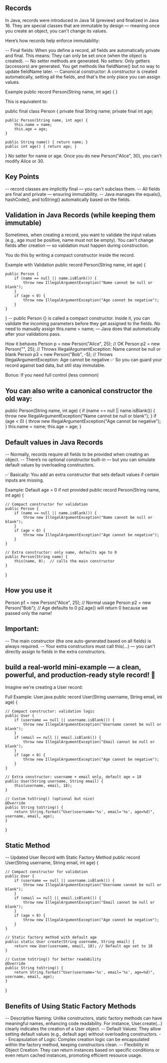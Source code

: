 ## Records
In Java, records were introduced in Java 14 (preview) and finalized in Java 16.
They are special classes that are immutable by design — meaning once you create an object, you can't change its values.

Here’s how records help enforce immutability:

-- Final fields:
   When you define a record, all fields are automatically private and final.
   This means:
   They can only be set once (when the object is created).
-- No setter methods are generated.
   No setters:
   Only getters (accessors) are generated. You get methods like fieldName() but no way to update fieldName later.
-- Canonical constructor:
   A constructor is created automatically, setting all the fields, and that's the only place you can assign values.

Example
public record Person(String name, int age) { }

This is equivalent to:

public final class Person {
private final String name;
private final int age;

    public Person(String name, int age) {
        this.name = name;
        this.age = age;
    }

    public String name() { return name; }
    public int age() { return age; }
}
No setter for name or age.
Once you do new Person("Alice", 30), you can't modify Alice or 30.

## Key Points
-- record classes are implicitly final — you can't subclass them.
-- All fields are final and private — ensuring immutability.
-- Java manages the equals(), hashCode(), and toString() automatically based on the fields.


## Validation in Java Records (while keeping them immutable)
Sometimes, when creating a record, you want to validate the input values (e.g., age must be positive, name must not be empty).
You can't change fields after creation — so validation must happen during construction.

You do this by writing a compact constructor inside the record.

Example with Validation
public record Person(String name, int age) {

    public Person {
        if (name == null || name.isBlank()) {
            throw new IllegalArgumentException("Name cannot be null or blank");
        }
        if (age < 0) {
            throw new IllegalArgumentException("Age cannot be negative");
        }
    }
}
-- public Person {} is called a compact constructor.
Inside it, you can validate the incoming parameters before they get assigned to the fields.
No need to manually assign this.name = name; — Java does that automatically after your validations pass.

How it behaves
Person p = new Person("Alice", 25);  // OK
Person p2 = new Person("", 25);       // Throws IllegalArgumentException: Name cannot be null or blank
Person p3 = new Person("Bob", -5);    // Throws IllegalArgumentException: Age cannot be negative
✅ So you can guard your record against bad data, but still stay immutable.

Bonus: If you need full control (less common)
## You can also write a canonical constructor the old way:

public Person(String name, int age) {
if (name == null || name.isBlank()) {
throw new IllegalArgumentException("Name cannot be null or blank");
}
if (age < 0) {
throw new IllegalArgumentException("Age cannot be negative");
}
this.name = name;
this.age = age;
}

## Default values in Java Records
-- Normally, records require all fields to be provided when creating an object.
-- There’s no optional constructor built-in — but you can simulate default values by overloading constructors.

✅ Basically:
You add an extra constructor that sets default values if certain inputs are missing.

Example: Default age = 0 if not provided
public record Person(String name, int age) {

    // Compact constructor for validation
    public Person {
        if (name == null || name.isBlank()) {
            throw new IllegalArgumentException("Name cannot be null or blank");
        }
        if (age < 0) {
            throw new IllegalArgumentException("Age cannot be negative");
        }
    }

    // Extra constructor: only name, defaults age to 0
    public Person(String name) {
        this(name, 0);  // calls the main constructor
    }
}
## How you use it
Person p1 = new Person("Alice", 25);   // Normal usage
Person p2 = new Person("Bob");         // Age defaults to 0
p2.age() will return 0 because we passed only the name!

## Important:
-- The main constructor (the one auto-generated based on all fields) is always required.
-- Your extra constructors must call this(...) — you can't directly assign to fields in the extra constructors.

## build a real-world mini-example — a clean, powerful, and production-ready style record! 🚀

Imagine we're creating a User record:

Full Example: User.java
public record User(String username, String email, int age) {

    // Compact constructor: validation logic
    public User {
        if (username == null || username.isBlank()) {
            throw new IllegalArgumentException("Username cannot be null or blank");
        }
        if (email == null || email.isBlank()) {
            throw new IllegalArgumentException("Email cannot be null or blank");
        }
        if (age < 0) {
            throw new IllegalArgumentException("Age cannot be negative");
        }
    }

    // Extra constructor: username + email only, default age = 18
    public User(String username, String email) {
        this(username, email, 18);
    }

    // Custom toString() (optional but nice)
    @Override
    public String toString() {
        return String.format("User(username='%s', email='%s', age=%d)", username, email, age);
    }
}



## Static Method
-- Updated User Record with Static Factory Method
public record User(String username, String email, int age) {

    // Compact constructor for validation
    public User {
        if (username == null || username.isBlank()) {
            throw new IllegalArgumentException("Username cannot be null or blank");
        }
        if (email == null || email.isBlank()) {
            throw new IllegalArgumentException("Email cannot be null or blank");
        }
        if (age < 0) {
            throw new IllegalArgumentException("Age cannot be negative");
        }
    }

    // Static factory method with default age
    public static User create(String username, String email) {
        return new User(username, email, 18); // Default age set to 18
    }

    // Custom toString() for better readability
    @Override
    public String toString() {
        return String.format("User(username='%s', email='%s', age=%d)", username, email, age);
    }
}

## Benefits of Using Static Factory Methods
-- Descriptive Naming: Unlike constructors, static factory methods can have meaningful names, enhancing code readability.
   For instance, User.create(...) clearly indicates the creation of a User object.
-- Default Values: They allow setting default values (e.g., default age) without overloading constructors.
-- Encapsulation of Logic: Complex creation logic can be encapsulated within the factory method, keeping constructors clean.
-- Flexibility in Object Creation: They can return instances based on specific conditions or even return cached instances, 
   promoting efficient resource usage.